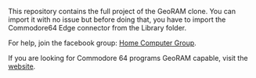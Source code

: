 This repository contains the full project of the GeoRAM clone. You can import it with no issue but before doing that, you have to import the Commodore64 Edge connector from the Library folder. 

For help, join the facebook group: [Home Computer Group](https://fb.com/groups/home.computer). 

If you are looking for Commodore 64 programs GeoRAM capable, visit the [website](https://homecomputer.group).

